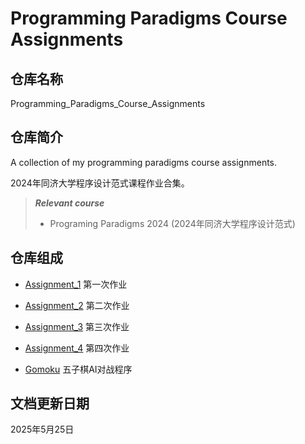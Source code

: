 # Programming Paradigms Course Assignments

## 仓库名称

Programming_Paradigms_Course_Assignments

## 仓库简介

A collection of my programming paradigms course assignments.

2024年同济大学程序设计范式课程作业合集。

> ***Relevant course***
> * Programing Paradigms 2024 (2024年同济大学程序设计范式)

## 仓库组成

* [Assignment_1](Assignment_1)
第一次作业

* [Assignment_2](Assignment_2)
第二次作业

* [Assignment_3](Assignment_3)
第三次作业

* [Assignment_4](Assignment_4)
第四次作业

* [Gomoku](gomoku.cpp)
五子棋AI对战程序

## 文档更新日期

2025年5月25日
